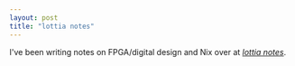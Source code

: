 ```yaml
---
layout: post
title: "lottia notes"
---
```


I've been writing notes on FPGA/digital design and Nix over at
[*lottia notes*](https://kivikakk.ee/notes).
